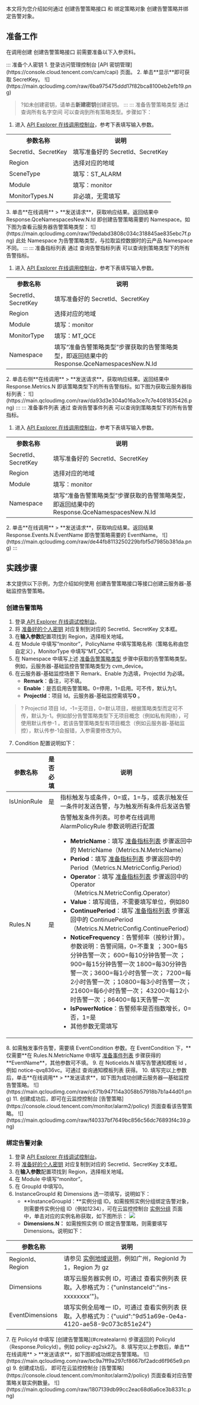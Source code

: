 本文将为您介绍如何通过 <dx-tag-link link="https://cloud.tencent.com/document/product/248/51287" tag="API">创建告警策略接口</dx-tag-link> 和 <dx-tag-link link="https://cloud.tencent.com/document/product/248/40421" tag="API">绑定策略对象</dx-tag-link> 创建告警策略并绑定告警对象。







## 准备工作[](id:preparationsteps)

在调用创建 <dx-tag-link link="https://cloud.tencent.com/document/product/248/51287" tag="API">创建告警策略接口</dx-tag-link> 前需要准备以下入参资料。



<dx-tabs>
::: 准备个人密钥
 1. 登录访问管理控制台 [API 密钥管理](https://console.cloud.tencent.com/cam/capi) 页面。
 2. 单击**显示**即可获取 SecretKey。
 ![](https://main.qcloudimg.com/raw/6ba975475ddd17f82bca8100eb2efb19.png)

> ?如未创建密钥，请单击**新建密钥**创建密钥。
 :::
 ::: 准备告警策略类型
 通过 <dx-tag-link link="https://cloud.tencent.com/document/product/248/48683" tag="API">查询所有名字空间</dx-tag-link> 可以查询到所有策略类型。步骤如下：
1. 进入 [API Explorer 在线调用控制台](https://console.cloud.tencent.com/api/explorer?Product=monitor&Version=2018-07-24&Action=DescribeAllNamespaces)，参考下表填写输入参数。
<table>
	<tr>
	<th>参数名称</th>
	<th>说明</th>
	</tr>
	<tr>
		<td>SecretId、SecretKey</td>
		<td>填写准备好的 SecretId、SecretKey</td>
	</tr>
	<tr>
		<td>Region</td>
		<td>选择对应的地域</td>
	</tr>
	<tr>
		<td>SceneType</td>
		<td>填写：ST_ALARM</td>
	</tr>
	<tr>
		<td>Module</td>
		<td>填写：monitor</td>
	</tr>
	<tr>
		<td>MonitorTypes.N </td>
		<td>非必填，无需填写</td>
	</tr>
</table>
3. 单击**在线调用** > **发送请求**，获取响应结果。返回结果中 Response.QceNamespacesNew.N.Id 即创建告警策略需要的 Namespace。如下图为查看云服务器告警策略类型：
![](https://main.qcloudimg.com/raw/19edabd3808c034c318845ae835ebc7f.png)
<dx-alert infotype="notice" title="">
此处 Namespace 为告警策略类型，与拉取监控数据时的云产品 Namespace 不同。
</dx-alert>
:::
::: 准备指标列表
通过 <dx-tag-link link="https://cloud.tencent.com/document/product/248/51283" tag="API">查询告警指标列表</dx-tag-link> 可以查询到策略类型下的所有告警指标。

1. 进入 [API Explorer 在线调用控制台](https://console.cloud.tencent.com/api/explorer?Product=monitor&Version=2018-07-24&Action=DescribeAlarmMetrics)，参考下表填写输入参数。
<table>
	<tr>
	<th>参数名称</th>
	<th>说明</th>
	</tr>
	<tr>
		<td>SecretId、SecretKey</td>
		<td>填写准备好的 SecretId、SecretKey</td>
	</tr>
	<tr>
		<td>Region</td>
		<td>选择对应的地域</td>
	</tr>
	<tr>
		<td>Module</td>
		<td>填写：monitor</td>
	</tr>
		<tr>
		<td>MonitorType</td>
		<td>填写：MT_QCE</td>
	</tr>
	<tr>
		<td>Namespace</td>
		<td>填写“准备告警策略类型”步骤获取的告警策略类型，即返回结果中的 Response.QceNamespacesNew.N.Id</td>
	</tr>
</table>
2. 单击右侧**在线调用** > **发送请求**，获取响应结果。返回结果中 Response.Metrics.N 即该策略类型下的所有告警指标。如下图为获取云服务器指标列表：
 ![](https://main.qcloudimg.com/raw/da93d3e304a016a3ce7c7e4081835426.png)
:::
::: 准备事件列表
通过 <dx-tag-link link="https://cloud.tencent.com/document/product/248/51284" tag="API">查询告警事件列表</dx-tag-link> 可以查询到策略类型下的所有告警指标。

1. 进入 [API Explorer 在线调用控制台](https://console.cloud.tencent.com/api/explorer?Product=monitor&Version=2018-07-24&Action=DescribeAlarmEvents&SignVersion=)，参考下表填写输入参数。
<table>
	<tr>
	<th>参数名称</th>
	<th>说明</th>
	</tr>
	<tr>
		<td>SecretId、SecretKey</td>
		<td>填写准备好的 SecretId、SecretKey</td>
	</tr>
	<tr>
		<td>Region</td>
		<td>选择对应的地域</td>
	</tr>
	<tr>
		<td>Module</td>
		<td>填写：monitor</td>
	</tr>
	<tr>
		<td>Namespace</td>
		<td>填写“准备告警策略类型”步骤获取的告警策略类型，即返回结果中的 Response.QceNamespacesNew.N.Id</td>
	</tr>
</table>
2. 单击**在线调用** > **发送请求**，获取响应结果。返回结果 Response.Events.N.EventName 即告警策略需要的 EventName。
  ![](https://main.qcloudimg.com/raw/de44fb8113250229bfbf5d7985b381da.png)
   :::
</dx-tabs>


## 实践步骤

本文提供以下示例，为您介绍如何使用  <dx-tag-link link="https://cloud.tencent.com/document/product/248/51287" tag="API">创建告警策略接口</dx-tag-link>等接口创建云服务器-基础监控告警策略。

### 创建告警策略[](id:createalarm)

1. 登录[ API Explorer 在线调试控制台](https://console.cloud.tencent.com/api/explorer?Product=monitor&Version=2018-07-24&Action=CreateAlarmPolicy&SignVersion=)。
2. 将 [准备好的个人密钥](#preparationsteps) 对应复制到对应的 SecretId、SecretKey 文本框。
3. 在**输入参数**配置项找到 Region，选择相关地域。
4. 在 Module 中填写“monitor”，PolicyName 中填写策略名称（策略名称由您自定义），MonitorType 中填写“MT_QCE”。
5. 在 Namespace 中填写上述 [准备告警策略类型](#preparationsteps) 步骤中获取的告警策略类型。例如，云服务器-基础监控告警策略类型为 cvm_device。
6. 在云服务器-基础监控场景下 Remark、Enable 为选填，ProjectId 为必填。
	- **Remark**：备注，可不填。
	- **Enable**：是否启用告警策略。0=停用，1=启用。可不传，默认为1。
	- **ProjectId**：项目 Id。云服务器-基础监控需填写**0** 。
> ? ProjectId 项目 Id，-1=无项目，0=默认项目，根据策略类型而定可不传，默认为-1。例如部分告警策略类型下无项目概念（例如私有网络），可使用默认传参-1 。若该告警策略类型有项目概念（例如云服务器-基础监控），默认传参-1会报错，入参需要修改为0。
7. Condition 配置说明如下：
<table>
<thead>
<tr>
<th>参数名称</th>
<th>是否必填</th>
<th>说明</th>
</tr>
</thead>
<tbody><tr>
<td>IsUnionRule</td>
<td>是</td>
<td>指标触发与或条件，0=或，1=与，或表示触发任一条件时发送告警，与为触发所有条件后发送告警</td>
</tr>
<tr>
<td>Rules.N</td>
<td>是</td>
<td>告警触发条件列表。可参考在线调用 AlarmPolicyRule 参数说明进行配置<ul><li> <strong>MetricName</strong>：填写 <a href="#preparationsteps">准备指标列表</a> 步骤返回中的 MetricName（Metrics.N.MetricName）</li><li><strong>Period</strong>：填写 <a href="#preparationsteps">准备指标列表</a> 步骤返回中的 Period（Metrics.N.MetricConfig.Period）</li><li><strong>Operator</strong>：填写 <a href="#preparationsteps">准备指标列表</a> 步骤返回中的 Operator（Metrics.N.MetricConfig.Operator）</li><li><strong>Value</strong>：填写阈值，不需要填写单位，例如80</li><li><strong>ContinuePeriod</strong>：填写 <a href="#preparationsteps">准备指标列表</a> 步骤返回中的 ContinuePeriod（Metrics.N.MetricConfig.ContinuePeriod）</li><li><strong>NoticeFrequency</strong>：告警频率（按秒计算）。参数说明：告警间隔，0=不重复 ；300=每5分钟告警一次； 600=每10分钟告警一次 ；900=每15分钟告警一次 1800=每30分钟告警一次；3600=每1小时告警一次； 7200=每2小时告警一次 ；10800=每3小时告警一次； 21600=每6小时告警一次； 43200=每12小时告警一次 ；86400=每1天告警一次</li><li><strong>IsPowerNotice</strong>：告警频率是否指数增长，0=否，1=是</li><li>其他参数无需填写</li></ul></td>
</tr>
</tbody></table>
8. 如需触发事件告警，需要填 EventCondition 参数。在 EventCondition 下，**仅需要**在 Rules.N.MetricName 中填写 <a href="#preparationsteps">准备事件列表</a> 步骤获得的 **EventName**，其他参数可不填。
9. 在 NoticeIds.N 填写告警通知模板 Id ，例如 notice-qvq836vc。可通过 <dx-tag-link link="https://cloud.tencent.com/document/product/248/51280" tag="API">查询通知模板列表</dx-tag-link> 获得。
10. 填写完以上参数后，单击**在线调用** > **发送请求**，如下图为成功创建云服务器—基础监控告警策略。
![](https://main.qcloudimg.com/raw/c671b947114a3058b57918b7b1a44d01.png)
11. 创建成功后，即可在云监控控制台 [告警策略](https://console.cloud.tencent.com/monitor/alarm2/policy) 页面查看该告警策略。
![](https://main.qcloudimg.com/raw/f40337bf7649bc856c56dc76893f4c39.png)




### 绑定告警对象

1. 登录 [API Explorer 在线调试控制台](https://console.cloud.tencent.com/api/explorer?Product=monitor&Version=2018-07-24&Action=BindingPolicyObject&SignVersion=)。
2. 将 [准备好的个人密钥](#spreparationsteps) 对应复制到对应的 SecretId、SecretKey 文本框。
3. 在**输入参数**配置项找到 Region，选择相关地域。
4. 在 Module 中填写“monitor”。
5. 在 GroupId 中填写0。
6. InstanceGroupId 和 Dimensions  选一项填写，说明如下：
	- **InstanceGroupId：**实例分组 ID。如需按照实例分组绑定告警对象，则需要传实例分组 ID（例如1234），可在云监控控制台 [实例分组](https://console.cloud.tencent.com/monitor/instanceGroup) 页面中，单击对应的实例名称获取，如下图所示：
		![](https://main.qcloudimg.com/raw/5ae5c7e894c88a133063909901ee562f.png)
	- **Dimensions.N：** 如需按照实例 ID 绑定告警策略，则需要填写 Dimensions。说明如下：
<table>
<thead>
<tr>
<th>参数名称</th>
<th>说明</th>
</tr>
</thead>
<tbody><tr>
<td>RegionId、Region</td>
<td>请参见 <a href="https://cloud.tencent.com/document/product/248/50863">实例地域说明</a>，例如广州，RegionId 为1，Region 为 gz</td>
</tr>
<tr>
<td>Dimensions</td>
<td>填写云服务器实例 ID，可通过 <dx-tag-link link="https://cloud.tencent.com/document/product/213/15728" tag="API">查看实例列表</dx-tag-link> 获取。入参格式为：{"unInstanceId":"ins-xxxxxxxx'"}。</td>
</tr>
<tr>
<td>EventDimensions</td>
<td>填写实例全局唯一 ID，可通过 <dx-tag-link link="https://cloud.tencent.com/document/product/213/15728" tag="API">查看实例列表</dx-tag-link> 获取。入参格式为：{"uuid":"9d51a69e-0e4a-4120-ae58-9c073c851e24"}</td>
</tr>
</tbody></table>
7. 在 PolicyId 中填写 [创建告警策略](#createalarm) 步骤返回的 PolicyId（Response.PolicyId）。例如 policy-zg2sk27j。
8. 填写完以上参数后，单击**在线调用** > **发送请求**，如下图即成功绑定告警策略。
   ![](https://main.qcloudimg.com/raw/bc9a7ff9a297cf8667bf2adcd6f965e9.png)
9. 创建成功后， 即可在云监控控制台 [告警策略](https://console.cloud.tencent.com/monitor/alarm2/policy) 页面查看对应告警策略关联实例数量。
   ![](https://main.qcloudimg.com/raw/1807139db99cc2eac68d6a6ce3b8331c.png)



